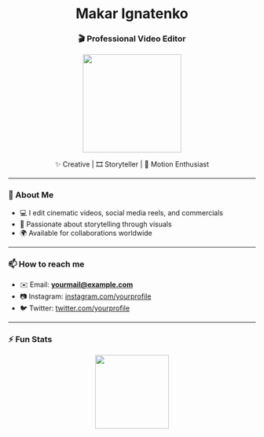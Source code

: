 <h1 align="center">Makar Ignatenko</h1>
<h3 align="center">🎬 Professional Video Editor</h3>

<p align="center">
  <img src="https://media.giphy.com/media/26BRQTezZrKak4BeE/giphy.gif" width="200" />
</p>

<p align="center">
✨ Creative | 🎞️ Storyteller | 🎨 Motion Enthusiast
</p>

---

### 📌 About Me
- 💻 I edit cinematic videos, social media reels, and commercials  
- 🎥 Passionate about storytelling through visuals  
- 🌍 Available for collaborations worldwide  

---

### 📫 How to reach me
- ✉️ Email: **yourmail@example.com**  
- 📷 Instagram: [instagram.com/yourprofile](https://instagram.com/yourprofile)  
- 🐦 Twitter: [twitter.com/yourprofile](https://twitter.com/yourprofile)  

---

### ⚡ Fun Stats
<p align="center">
  <img height="150em" src="https://github-readme-stats.vercel.app/api?username=MakarIgnatenko&show_icons=true&theme=dark&hide_border=true" />
</p>
